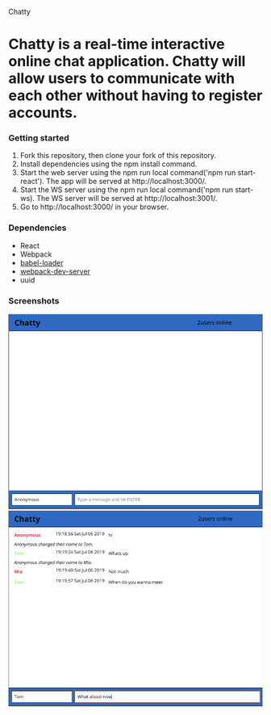 Chatty

Chatty is a real-time interactive online chat application. Chatty will allow users to communicate with each other without having to register accounts. 
=====================

### Getting started
1. Fork this repository, then clone your fork of this repository.
2. Install dependencies using the npm install command.
3. Start the web server using the npm run local command('npm run start-react'). The app will be served at http://localhost:3000/.
4. Start the WS server using the npm run local command('npm run start-ws). The WS server will be served at http://localhost:3001/. 
4. Go to http://localhost:3000/ in your browser.



### Dependencies

* React
* Webpack
* [babel-loader](https://github.com/babel/babel-loader)
* [webpack-dev-server](https://github.com/webpack/webpack-dev-server)
* uuid

### Screenshots

![createURLimage](/build/Homescreen.png)
![createURLimage](/build/Conversation.png)

